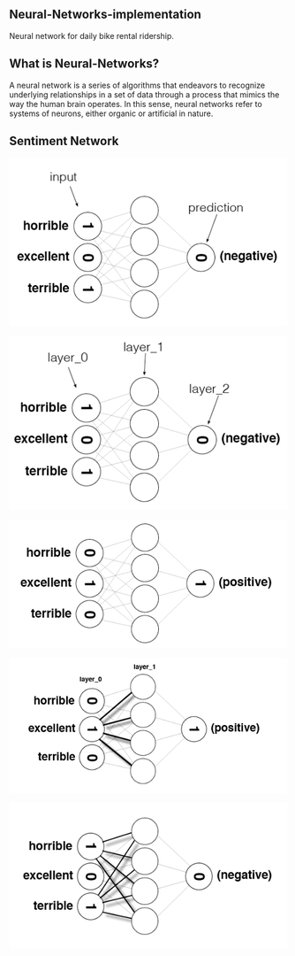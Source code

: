 ## Neural-Networks-implementation

Neural network for daily bike rental ridership.

## What is Neural-Networks?

A neural network is a series of algorithms that endeavors to recognize underlying relationships in a set of data through a process that mimics the way the human brain operates. In this sense, neural networks refer to systems of neurons, either organic or artificial in nature.

## Sentiment Network

<p align="center">
  <img src="sentiment_network.png"/>
</p>

<p align="center">
  <img src="sentiment_network_2.png"/>
</p>

<p align="center">
  <img src="sentiment_network_pos.png"/>
</p>

<p align="center">
  <img src="sentiment_network_sparse.png"/>
</p>

<p align="center">
  <img src="sentiment_network_sparse_2.png"/>
</p>
